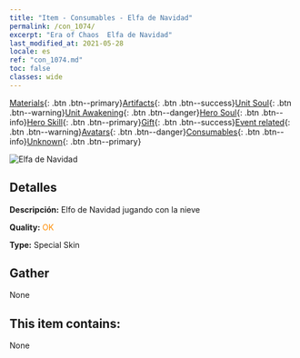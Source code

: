 ```yaml
---
title: "Item - Consumables - Elfa de Navidad"
permalink: /con_1074/
excerpt: "Era of Chaos  Elfa de Navidad"
last_modified_at: 2021-05-28
locale: es
ref: "con_1074.md"
toc: false
classes: wide
---
```

 [Materials](/ItemsES/){: .btn .btn--primary}[Artifacts](/ItemsES/Artifacts/){: .btn .btn--success}[Unit Soul](/ItemsES/UnitSoul/){: .btn .btn--warning}[Unit Awakening](/ItemsES/UnitAwakening/){: .btn .btn--danger}[Hero Soul](/ItemsES/HeroSoul/){: .btn .btn--info}[Hero Skill](/ItemsES/HeroSkill/){: .btn .btn--primary}[Gift](/ItemsES/Gift/){: .btn .btn--success}[Event related](/ItemsES/Events/){: .btn .btn--warning}[Avatars](/ItemsES/Avatars/){: .btn .btn--danger}[Consumables](/ItemsES/Consumables/){: .btn .btn--info}[Unknown](/ItemsES/Unknown/){: .btn .btn--primary}

 ![Elfa de Navidad](/images/h/h_MutareDrake5.jpg)

## Detalles
 **Descripción:** Elfo de Navidad jugando con la nieve

 **Quality:** <span style="color: #FF8C00">OK</span>

 **Type:** Special Skin

## Gather

  None

## This item contains:

  None

